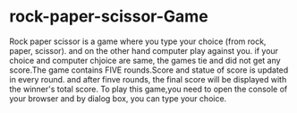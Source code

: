 # rock-paper-scissor-Game
Rock paper scissor is a game where you type your choice (from rock, paper, scissor). and on the other hand computer play against you. if your choice and computer chjoice are same, the games tie and did not get any score.The game contains FIVE rounds.Score and statue of score is updated in every round. and after finve rounds, the final score will be displayed with the winner's total score. 
To play this game,you need to open the console of your browser and by dialog box, you can type your choice.
